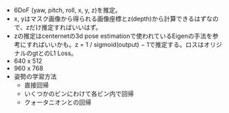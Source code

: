 - 6DoF (yaw, pitch, roll, x, y, z)を推定。
- x, yはマスク画像から得られる画像座標とz(depth)から計算できるはずなので、zだけ推定すればいいはず。
- zの推定はcenternetの3d pose estimationで使われているEigenの手法を参考にすればいいかも。z = 1 / sigmoid(output) − 1で推定する。ロスはオリジナルのgtとのL1 Loss。
- 640 x 512
- 960 x 768
- 姿勢の学習方法
  - 直接回帰
  - いくつかのビンにわけて各ビン内で回帰
  - クォータニオンとの回帰
